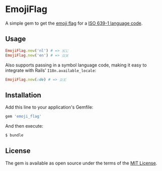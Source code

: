 # EmojiFlag

A simple gem to get the [emoji flag](http://emojipedia.org/flags/) for a [ISO 639-1 language code](http://www.loc.gov/standards/iso639-2/php/English_list.php).

## Usage

```ruby
EmojiFlag.new('nl') # => 🇳🇱
EmojiFlag.new('en') # => 🇬🇧
```

Also supports passing in a symbol language code, making it easy to integrate with Rails' `I18n.available_locale`:

```ruby
EmojiFlag.new(:de) # => 🇩🇪
```

## Installation
Add this line to your application's Gemfile:

```ruby
gem 'emoji_flag'
```

And then execute:
```bash
$ bundle
```

## License
The gem is available as open source under the terms of the [MIT License](http://opensource.org/licenses/MIT).
